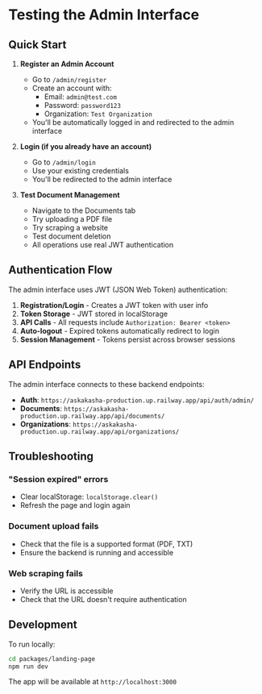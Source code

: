 # Testing the Admin Interface

## Quick Start

1. **Register an Admin Account**
   - Go to `/admin/register`
   - Create an account with:
     - Email: `admin@test.com`
     - Password: `password123`
     - Organization: `Test Organization`
   - You'll be automatically logged in and redirected to the admin interface

2. **Login (if you already have an account)**
   - Go to `/admin/login`
   - Use your existing credentials
   - You'll be redirected to the admin interface

3. **Test Document Management**
   - Navigate to the Documents tab
   - Try uploading a PDF file
   - Try scraping a website
   - Test document deletion
   - All operations use real JWT authentication

## Authentication Flow

The admin interface uses JWT (JSON Web Token) authentication:

1. **Registration/Login** - Creates a JWT token with user info
2. **Token Storage** - JWT stored in localStorage
3. **API Calls** - All requests include `Authorization: Bearer <token>`
4. **Auto-logout** - Expired tokens automatically redirect to login
5. **Session Management** - Tokens persist across browser sessions

## API Endpoints

The admin interface connects to these backend endpoints:

- **Auth**: `https://askakasha-production.up.railway.app/api/auth/admin/`
- **Documents**: `https://askakasha-production.up.railway.app/api/documents/`
- **Organizations**: `https://askakasha-production.up.railway.app/api/organizations/`

## Troubleshooting

### "Session expired" errors
- Clear localStorage: `localStorage.clear()`
- Refresh the page and login again

### Document upload fails
- Check that the file is a supported format (PDF, TXT)
- Ensure the backend is running and accessible

### Web scraping fails
- Verify the URL is accessible
- Check that the URL doesn't require authentication

## Development

To run locally:
```bash
cd packages/landing-page
npm run dev
```

The app will be available at `http://localhost:3000`
